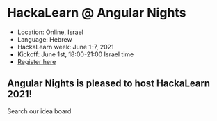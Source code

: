 # HackaLearn @ Angular Nights
- Location: Online, Israel
- Language: Hebrew
- HackaLearn week: June 1-7, 2021
- Kickoff: June 1st, 18:00-21:00 Israel time
- [Register here](https://www.meetup.com/Angular-Nights/events/277128256/)


## Angular Nights is pleased to host HackaLearn 2021!

Search our idea board
